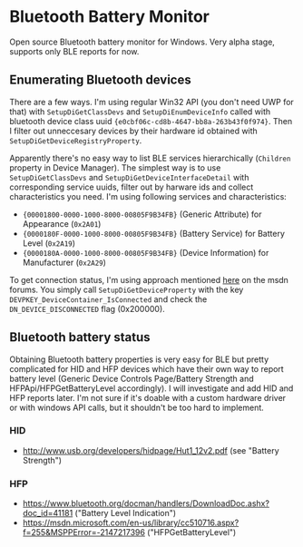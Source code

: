Bluetooth Battery Monitor
=========================

Open source Bluetooth battery monitor for Windows. Very alpha stage, supports only BLE reports for now.

## Enumerating Bluetooth devices

There are a few ways. I'm using regular Win32 API (you don't need UWP for that)
with `SetupDiGetClassDevs` and `SetupDiEnumDeviceInfo` called with bluetooth device class uuid `{e0cbf06c-cd8b-4647-bb8a-263b43f0f974}`.
Then I filter out unneccesary devices by their hardware id obtained with `SetupDiGetDeviceRegistryProperty`.

Apparently there's no easy way to list BLE services hierarchically (`Children` property in Device Manager).
The simplest way is to use `SetupDiGetClassDevs` and `SetupDiGetDeviceInterfaceDetail` with corresponding service uuids,
filter out by harware ids and collect characteristics you need. I'm using following services and characteristics:

* `{00001800-0000-1000-8000-00805F9B34FB}` (Generic Attribute) for Appearance (`0x2A01`)
* `{0000180F-0000-1000-8000-00805F9B34FB}` (Battery Service) for Battery Level (`0x2A19`)
* `{0000180A-0000-1000-8000-00805F9B34FB}` (Device Information) for Manufacturer (`0x2A29`)

To get connection status, I'm using approach mentioned [here](https://social.msdn.microsoft.com/Forums/windowsdesktop/en-US/7b21b52f-bf85-4643-a717-9d62e15ffb51/how-to-get-connection-status-of-bluetooth-le-device-in-windows-81?forum=wdk)
on the msdn forums. You simply call `SetupDiGetDeviceProperty` with the key `DEVPKEY_DeviceContainer_IsConnected` and
check the `DN_DEVICE_DISCONNECTED` flag (0x200000).

## Bluetooth battery status

Obtaining Bluetooth battery properties is very easy for BLE but pretty complicated for HID and HFP devices
which have their own way to report battery level (Generic Device Controls Page/Battery Strength
and HFPApi/HFPGetBatteryLevel accordingly).
I will investigate and add HID and HFP reports later. I'm not sure if it's doable with a custom hardware driver
or with windows API calls, but it shouldn't be too hard to implement.

### HID

* http://www.usb.org/developers/hidpage/Hut1_12v2.pdf (see "Battery Strength")

### HFP

* https://www.bluetooth.org/docman/handlers/DownloadDoc.ashx?doc_id=41181 ("Battery Level Indication")
* https://msdn.microsoft.com/en-us/library/cc510716.aspx?f=255&MSPPError=-2147217396 ("HFPGetBatteryLevel")

